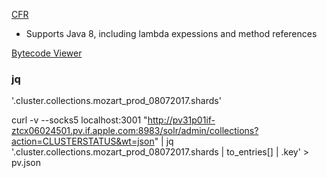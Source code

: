 

[CFR](http://www.benf.org/other/cfr/)
- Supports Java 8, including lambda expessions and method references

[Bytecode Viewer](https://github.com/Konloch/bytecode-viewer)



### jq

'.cluster.collections.mozart_prod_08072017.shards'

curl -v  --socks5 localhost:3001  "http://pv31p01if-ztcx06024501.pv.if.apple.com:8983/solr/admin/collections?action=CLUSTERSTATUS&wt=json" | jq '.cluster.collections.mozart_prod_08072017.shards | to_entries[] | .key' > pv.json